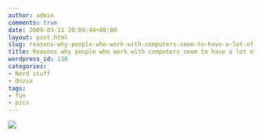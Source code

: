 ```yaml
---
author: admin
comments: true
date: 2009-03-11 20:04:44+00:00
layout: post.html
slug: reasons-why-people-who-work-with-computers-seem-to-have-a-lot-of-spare-time
title: Reasons why people who work with computers seem to have a lot of spare time
wordpress_id: 110
categories:
- Nerd stuff
- Onzin
tags:
- fun
- pics
---
```


[![](http://www.wllnr.nl/wp-content/uploads/2009/03/computer_workers1.jpg)](http://www.wllnr.nl/wp-content/uploads/2009/03/computer_workers1.jpg)
